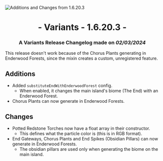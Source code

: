 ![Additions and Changes from 1.6.20.3](ChangelogPhoto.png)

# <center>- Variants - 1.6.20.3 -</center>
### <center>A Variants Release Changelog made on *02/03/2024*</center>

This release doesn't work because of the Chorus Plants generating in Enderwood Forests, since the mixin creates a custom, unregistered feature.

## Additions
- Added ```substituteEndWithEnderwoodForest``` config.
  - When enabled, it changes the main island's biome (The End) with an Enderwood Forest.
- Chorus Plants can now generate in Enderwood Forests.

## Changes
- Potted Redstone Torches now have a float array in their constructor.
  - This defines what the particle color is (this is in RGB format).
- End Gateways, Chorus Plants and End Spikes (Obsidian Pillars) can now generate in Enderwood Forests.
  - The obsidian pillars are used only when generating the biome on the main island.